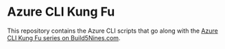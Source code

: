 # Azure CLI Kung Fu

This repository contains the Azure CLI scripts that go along with the [Azure CLI Kung Fu series on Build5Nines.com](https://build5nines.com/category/azure-cli/).

